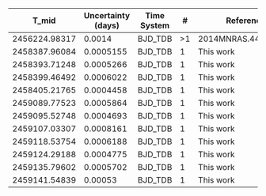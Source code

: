 |T_mid        |Uncertainty (days)|Time System|#  |Reference                             |
|-------------|------------------|-----------|---|--------------------------------------|
|2456224.98317|0.0014            |BJD_TDB    |>1 |2014MNRAS.440.1982H                   |
|2458387.96084|0.0005155         |BJD_TDB    |1  |This work                             |
|2458393.71248|0.0005266         |BJD_TDB    |1  |This work                             |
|2458399.46492|0.0006022         |BJD_TDB    |1  |This work                             |
|2458405.21765|0.0004458         |BJD_TDB    |1  |This work                             |
|2459089.77523|0.0005864         |BJD_TDB    |1  |This work                             |
|2459095.52748|0.0004693         |BJD_TDB    |1  |This work                             |
|2459107.03307|0.0008161         |BJD_TDB    |1  |This work                             |
|2459118.53754|0.0006188         |BJD_TDB    |1  |This work                             |
|2459124.29188|0.0004775         |BJD_TDB    |1  |This work                             |
|2459135.79602|0.0005702         |BJD_TDB    |1  |This work                             |
|2459141.54839|0.00053           |BJD_TDB    |1  |This work                             |
